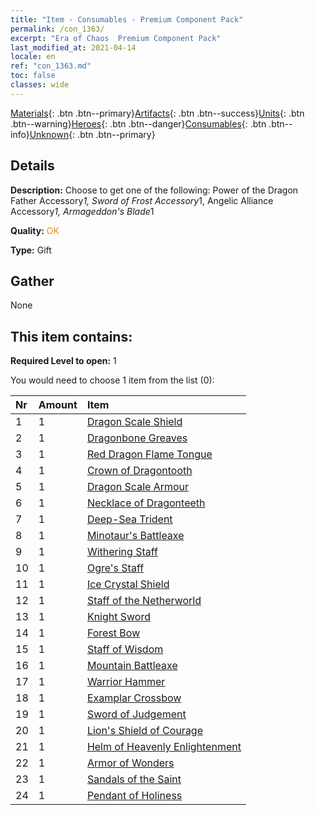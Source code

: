 ```yaml
---
title: "Item - Consumables - Premium Component Pack"
permalink: /con_1363/
excerpt: "Era of Chaos  Premium Component Pack"
last_modified_at: 2021-04-14
locale: en
ref: "con_1363.md"
toc: false
classes: wide
---
```

 [Materials](/Items/){: .btn .btn--primary}[Artifacts](/Items/Artifacts/){: .btn .btn--success}[Units](/Items/Units/){: .btn .btn--warning}[Heroes](/Items/Heroes/){: .btn .btn--danger}[Consumables](/Items/Consumables/){: .btn .btn--info}[Unknown](/Items/Unknown/){: .btn .btn--primary}

## Details
 **Description:** Choose to get one of the following: Power of the Dragon Father Accessory*1, Sword of Frost Accessory*1, Angelic Alliance Accessory*1, Armageddon's Blade*1

 **Quality:** <span style="color: #FF8C00">OK</span>

 **Type:** Gift

## Gather

  None

## This item contains:

 **Required Level to open:** 1

 You would need to choose 1 item from the list (0):

  | Nr | Amount |     Item    |
  |:---|:-------|:------------|
  | 1 | 1 | [Dragon Scale Shield](/Items/art_144/) | 
  | 2 | 1 | [Dragonbone Greaves](/Items/art_145/) | 
  | 3 | 1 | [Red Dragon Flame Tongue](/Items/art_146/) | 
  | 4 | 1 | [Crown of Dragontooth](/Items/art_147/) | 
  | 5 | 1 | [Dragon Scale Armour](/Items/art_148/) | 
  | 6 | 1 | [Necklace of Dragonteeth](/Items/art_149/) | 
  | 7 | 1 | [Deep-Sea Trident](/Items/art_160/) | 
  | 8 | 1 | [Minotaur's Battleaxe](/Items/art_161/) | 
  | 9 | 1 | [Withering Staff](/Items/art_162/) | 
  | 10 | 1 | [Ogre's Staff](/Items/art_163/) | 
  | 11 | 1 | [Ice Crystal Shield](/Items/art_164/) | 
  | 12 | 1 | [Staff of the Netherworld](/Items/art_165/) | 
  | 13 | 1 | [Knight Sword](/Items/art_166/) | 
  | 14 | 1 | [Forest Bow](/Items/art_167/) | 
  | 15 | 1 | [Staff of Wisdom](/Items/art_168/) | 
  | 16 | 1 | [Mountain Battleaxe](/Items/art_169/) | 
  | 17 | 1 | [Warrior Hammer](/Items/art_170/) | 
  | 18 | 1 | [Examplar Crossbow](/Items/art_171/) | 
  | 19 | 1 | [Sword of Judgement](/Items/art_150/) | 
  | 20 | 1 | [Lion's Shield of Courage](/Items/art_151/) | 
  | 21 | 1 | [Helm of Heavenly Enlightenment](/Items/art_152/) | 
  | 22 | 1 | [Armor of Wonders](/Items/art_153/) | 
  | 23 | 1 | [Sandals of the Saint](/Items/art_154/) | 
  | 24 | 1 | [Pendant of Holiness](/Items/art_155/) | 
